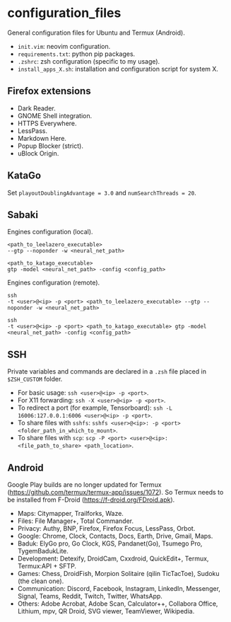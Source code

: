 # configuration_files

General configuration files for Ubuntu and Termux (Android).

- `init.vim`: neovim configuration.
- `requirements.txt`: python pip packages.
- `.zshrc`: zsh configuration (specific to my usage).
- `install_apps_X.sh`: installation and configuration script for system X.

## Firefox extensions

- Dark Reader.
- GNOME Shell integration.
- HTTPS Everywhere.
- LessPass.
- Markdown Here.
- Popup Blocker (strict).
- uBlock Origin.

## KataGo

Set `playoutDoublingAdvantage = 3.0` and `numSearchThreads = 20`.

## Sabaki

Engines configuration (local).

```shell
<path_to_leelazero_executable>
--gtp --noponder -w <neural_net_path>

<path_to_katago_executable>
gtp -model <neural_net_path> -config <config_path>
```

Engines configuration (remote).

```shell
ssh
-t <user>@<ip> -p <port> <path_to_leelazero_executable> --gtp --noponder -w <neural_net_path>

ssh
-t <user>@<ip> -p <port> <path_to_katago_executable> gtp -model <neural_net_path> -config <config_path>
```

## SSH

Private variables and commands are declared in a `.zsh` file placed in `$ZSH_CUSTOM` folder.

- For basic usage: `ssh <user>@<ip> -p <port>`.
- For X11 forwarding: `ssh -X <user>@<ip> -p <port>`.
- To redirect a port (for example, Tensorboard): `ssh -L 16006:127.0.0.1:6006 <user>@<ip> -p <port>`.
- To share files with `sshfs`: `sshfs <user>@<ip>: -p <port> <folder_path_in_which_to_mount>`.
- To share files with `scp`: `scp -P <port> <user>@<ip>:<file_path_to_share> <path_location>`.

## Android

Google Play builds are no longer updated for Termux (https://github.com/termux/termux-app/issues/1072).
So Termux needs to be installed from F-Droid (https://f-droid.org/FDroid.apk).

- Maps: Citymapper, Trailforks, Waze.
- Files: File Manager+, Total Commander.
- Privacy: Authy, BNP, Firefox, Firefox Focus, LessPass, Orbot.
- Google: Chrome, Clock, Contacts, Docs, Earth, Drive, Gmail, Maps.
- Baduk: ElyGo pro, Go Clock, KGS, Pandanet(Go), Tsumego Pro, TygemBadukLite.
- Development: Detexify, DroidCam, Cxxdroid, QuickEdit+, Termux, Termux:API + SFTP.
- Games: Chess, DroidFish, Morpion Solitaire (qilin TicTacToe), Sudoku (the clean one).
- Communication: Discord, Facebook, Instagram, LinkedIn, Messenger, Signal, Teams, Reddit, Twitch, Twitter, WhatsApp.
- Others: Adobe Acrobat, Adobe Scan, Calculator++, Collabora Office, Lithium, mpv, QR Droid, SVG viewer, TeamViewer, Wikipedia.
